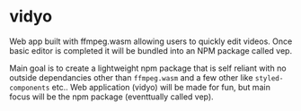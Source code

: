 # vidyo
Web app built with ffmpeg.wasm allowing users to quickly edit videos. Once basic editor is completed it will be bundled into an NPM package called vep.

Main goal is to create a lightweight npm package that is self reliant with no outside dependancies other than `ffmpeg.wasm` and a few other like `styled-components` etc.. Web application (vidyo) will be made for fun, but main focus will be the npm package (eventtually called vep).
